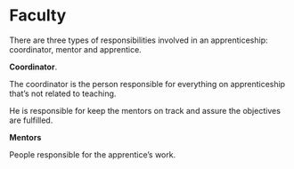 Faculty
=======

There are three types of responsibilities involved in an apprenticeship: coordinator, mentor and apprentice.

**Coordinator**.

The coordinator is the person responsible for everything on apprenticeship that’s not related to teaching.

He is responsible for keep the mentors on track and assure the objectives are fulfilled.

**Mentors**

People responsible for the apprentice’s work.

